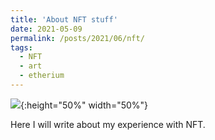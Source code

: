 ```yaml
---
title: 'About NFT stuff'
date: 2021-05-09
permalink: /posts/2021/06/nft/
tags:
  - NFT
  - art
  - etherium
---
```


![](https://lh3.googleusercontent.com/KzL_DWAK6mXt2M75bGlXa1fMNSxXSsCdKkHe2O0l4dWiJ26G5q6NpbASFQjga3_Bzhjw7V5-61OH0n0IXDrAlIrTqhj-Cu-tk8ifBdQ=s0){:height="50%" width="50%"}


Here I will write about my experience with NFT.
